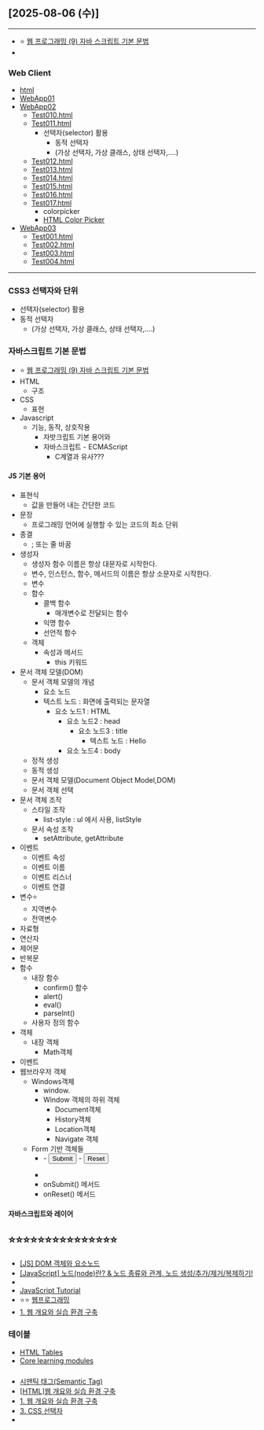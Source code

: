 ## [2025-08-06 (수)]
---
- ⭐ [웹 프로그래밍 (9) 자바 스크립트 기본 문법](https://polaris-a.tistory.com/53)
- []()
###  Web Client
 - [html](https://github.com/fullstack-flutter-dev-team/fullstack-flutter-dev/blob/main/WebStudy/HTML.md)
 - [WebApp01](https://github.com/fullstack-flutter-dev-team/fullstack-flutter-dev/blob/main/WebStudy/WebApp01)
 - [WebApp02](https://github.com/fullstack-flutter-dev-team/fullstack-flutter-dev/blob/main/WebStudy/WebApp02)
   - [Test010.html](https://github.com/fullstack-flutter-dev-team/fullstack-flutter-dev/blob/main/WebStudy/WebApp02/WebContent/Test010.html)
   - [Test011.html](https://github.com/fullstack-flutter-dev-team/fullstack-flutter-dev/blob/main/WebStudy/WebApp02/WebContent/Test011.html)
     - 선택자(selector) 활용
       - 동적 선택자
       - (가상 선택자, 가상 클래스, 상태 선택자,....)
   - [Test012.html](https://github.com/fullstack-flutter-dev-team/fullstack-flutter-dev/blob/main/WebStudy/WebApp02/WebContent/Test012.html)
   - [Test013.html](https://github.com/fullstack-flutter-dev-team/fullstack-flutter-dev/blob/main/WebStudy/WebApp02/WebContent/Test013.html)
   - [Test014.html](https://github.com/fullstack-flutter-dev-team/fullstack-flutter-dev/blob/main/WebStudy/WebApp02/WebContent/Test014.html)
   - [Test015.html](https://github.com/fullstack-flutter-dev-team/fullstack-flutter-dev/blob/main/WebStudy/WebApp02/WebContent/Test015.html)
   - [Test016.html](https://github.com/fullstack-flutter-dev-team/fullstack-flutter-dev/blob/main/WebStudy/WebApp02/WebContent/Test016.html)
   - [Test017.html](https://github.com/fullstack-flutter-dev-team/fullstack-flutter-dev/blob/main/WebStudy/WebApp02/WebContent/Test017.html)
     - colorpicker
     - [HTML Color Picker](https://www.w3schools.com/colors/colors_picker.asp)
 - [WebApp03](https://github.com/fullstack-flutter-dev-team/fullstack-flutter-dev/blob/main/WebStudy/WebApp03)
   - [Test001.html](https://github.com/fullstack-flutter-dev-team/fullstack-flutter-dev/blob/main/WebStudy/WebApp03/WebContent/Test001.html)
   - [Test002.html](https://github.com/fullstack-flutter-dev-team/fullstack-flutter-dev/blob/main/WebStudy/WebApp03/WebContent/Test002.html)
   - [Test003.html](https://github.com/fullstack-flutter-dev-team/fullstack-flutter-dev/blob/main/WebStudy/WebApp03/WebContent/Test003.html)
   - [Test004.html](https://github.com/fullstack-flutter-dev-team/fullstack-flutter-dev/blob/main/WebStudy/WebApp03/WebContent/Test004.html)
---
### CSS3 선택자와 단위
- 선택자(selector) 활용
- 동적 선택자
  - (가상 선택자, 가상 클래스, 상태 선택자,....)

### 자바스크립트 기본 문법
- ⭐ [웹 프로그래밍 (9) 자바 스크립트 기본 문법](https://polaris-a.tistory.com/53)
- HTML
  - 구조
- CSS
  - 표현
- Javascript
  - 기능, 동작, 상호작용
    - 자밧크립트 기본 용어와 
    - 자바스크립트 - ECMAScript
      - C계열과 유사???

#### JS 기본 용어
- 표현식
  - 값을 만들어 내는 간단한 코드
- 문장
  - 프로그래밍 언어에 실행할 수 있는 코드의 최소 단위
- 종결 
  - ; 또는 줄 바꿈
- 생성자
  - 생성자 함수 이름은 항상 대문자로 시작한다.
  - 변수, 인스턴스, 함수, 메서드의 이름은 항상 소문자로 시작한다.
  - 변수
  - 함수
    - 콜백 함수
      - 매개변수로 전달되는 함수
    - 익명 함수
    - 선언적 함수
  - 객체
    - 속성과 메서드
      - this 키워드
- 문서 객체 모델(DOM)
  - 문서 객체 모델의 개념
    - 요소 노드
    - 텍스트 노드 : 화면에 출력되는 문자열
      - 요소 노드1 : HTML
        - 요소 노드2 : head
          - 요소 노드3 : title
            - 텍스트 노드 : Hello
        - 요소 노드4 : body
  - 정적 생성
  - 동적 생성
  - 문서 객체 모델(Document Object Model,DOM)
  - 문서 객체 선택
- 문서 객체 조작
  - 스타일 조작
    - list-style : ul 에서 사용, listStyle
  - 문서 속성 조작
    - setAttribute, getAttribute
- 이벤트
  - 이벤트 속성
  - 이벤트 이름
  - 이벤트 리스너
  - 이벤트 연결
- 변수⭐
  - 지역변수
  - 전역변수
- 자료형
- 연산자
- 제어문
- 반복문
- 함수
  - 내장 함수
    - confirm() 함수
    - alert()
    - eval()
    - parseInt()
  - 사용자 정의 함수
- 객체
  - 내장 객체
    - Math객체
- 이벤트
- 웹브라우저 객체
  - Windows객체
    - window.
    - Window 객체의 하위 객체
      - Document객체
      - History객체
      - Location객체
      - Navigate 객체
  - Form 기반 객체들
    - <form>
      - <input type="submit" ...>
      - <input type="reset" ...>
    - </form>
    - onSubmit() 메서드
    - onReset() 메서드

#### 자바스크립트와 레이어

⭐⭐⭐⭐⭐⭐⭐⭐⭐⭐⭐⭐⭐⭐⭐
-------------------------------------
- [[JS] DOM 객체와 요소노드](https://tomatobaconsoup.tistory.com/22)
- [[JavaScript] 노드(node)란? & 노드 종류와 관계, 노드 생성/추가/제거/복제하기!](https://coding-yesung.tistory.com/130)
- []()
- [JavaScript Tutorial](https://www.w3schools.com/js/default.asp)
- ⭐⭐ [웹프로그래밍](https://cafe.daum.net/dragonhci/kcwY)
- [1. 웹 개요와 실습 환경 구축](https://wonjin27.tistory.com/83)

### 테이블
- [HTML Tables](https://www.w3schools.com/html/html_tables.asp)
- [Core learning modules](https://developer.mozilla.org/en-US/docs/Learn_web_development/Core)  
###
###
###
###

- [시맨틱 태그(Semantic Tag)](https://lipcoder.tistory.com/498)
- [[HTML]웹 개요와 실습 환경 구축](https://glorypang.tistory.com/5)
- [1. 웹 개요와 실습 환경 구축](https://wonjin27.tistory.com/83)
- [3. CSS 선택자](https://wonjin27.tistory.com/85)
- []()